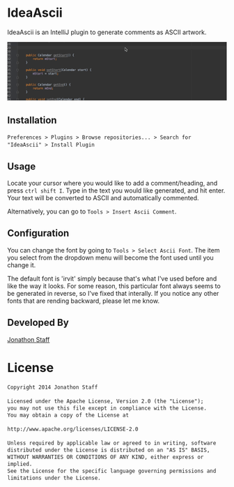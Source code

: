 IdeaAscii
=========

IdeaAscii is an IntelliJ plugin to generate comments as ASCII artwork.

![](demo.gif)

Installation
------------

`Preferences > Plugins > Browse repositories... > Search for "IdeaAscii" > Install Plugin`

Usage
-----

Locate your cursor where you would like to add a comment/heading, and press `ctrl shift I`.  Type in the text you would like generated, and hit enter.  Your text will be converted to ASCII and automatically commented.

Alternatively, you can go to `Tools > Insert Ascii Comment`.

Configuration
-------------

You can change the font by going to `Tools > Select Ascii Font`.  The item you select from the dropdown menu will become the font used until you change it.

The default font is 'irvit' simply because that's what I've used before and like the way it looks.  For some reason, this particular font always seems to be generated in reverse, so I've fixed that interally.  If you notice any other fonts that are rending backward, please let me know.

Developed By
------------

[Jonathon Staff](http://jonathonstaff.com)

License
=======

    Copyright 2014 Jonathon Staff

    Licensed under the Apache License, Version 2.0 (the "License");
    you may not use this file except in compliance with the License.
    You may obtain a copy of the License at

    http://www.apache.org/licenses/LICENSE-2.0

    Unless required by applicable law or agreed to in writing, software
    distributed under the License is distributed on an "AS IS" BASIS,
    WITHOUT WARRANTIES OR CONDITIONS OF ANY KIND, either express or implied.
    See the License for the specific language governing permissions and
    limitations under the License.
